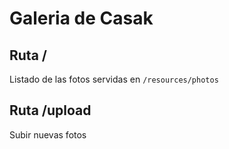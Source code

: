 # Galeria de Casak 

## Ruta /
Listado de las fotos servidas en ```/resources/photos```

## Ruta /upload
Subir nuevas fotos
